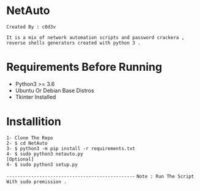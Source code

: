 # NetAuto
`Created By : c0d3v`



`It is a mix of network automation scripts and password crackera , reverse shells generators created with python 3 .`

# Requirements Before Running
- Python3 >= 3.6
- Ubuntu Or Debian Base Distros
- Tkinter Installed 

# Installition 
 ```
1- Clone The Repo 
2- $ cd NetAuto
3- $ python3 -m pip install -r requirements.txt
4- $ sudo python3 netauto.py
[Optional]
4- $ sudo python3 setup.py
```
`-----------------------------------------------`
`Note : Run The Script With sudo premission .`
